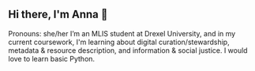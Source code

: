 ## Hi there, I'm Anna 👋
Pronouns: she/her
I’m an MLIS student at Drexel University, and in my current coursework, I'm learning about digital curation/stewardship, metadata & resource description, and information & social justice. 
I would love to learn basic Python.

<!--
**anna-m-h5/anna-m-h5** is a ✨ _special_ ✨ repository because its `README.md` (this file) appears on your GitHub profile.

Here are some ideas to get you started:

- 🔭 I’m currently working on ...
- 🌱 I’m currently learning ...
- 👯 I’m looking to collaborate on ...
- 🤔 I’m looking for help with ...
- 💬 Ask me about ...
- 📫 How to reach me: ...
- 😄 Pronouns: ... she/her
- ⚡ Fun fact: ...
-->

